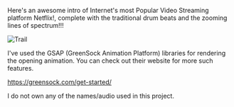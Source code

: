 
Here's an awesome intro of Internet's most Popular Video Streaming platform Netflix!, complete with the traditional drum beats and the zooming lines of spectrum!!!

![Trail](trial.gif)

I've used the GSAP (GreenSock Animation Platform) libraries for rendering the opening animation. You can check out their website for more such features.
                                          
https://greensock.com/get-started/

                                          
I do not own any of the names/audio used in this project. 
